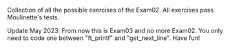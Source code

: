 Collection of all the possible exercises of the Exam02.
All exercises pass Moulinette's tests.

Update May 2023: From now this is Exam03 and no more Exam02. You only need to code one between "ft_printf" and "get_next_line". Have fun!
